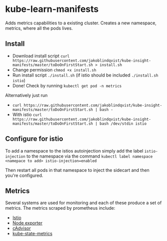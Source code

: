 # kube-learn-manifests

Adds metrics capabilities to a existing cluster. Creates a new namespace, metrics, where all the pods lives.

## Install
* Download install script `curl https://raw.githubusercontent.com/jakoblindqvist/kube-insight-manifests/master/toDoOnFirstStart.sh > install.sh`
* Change permission `chmod +x install.sh`
* Run install script `./install.sh` (if istio should be included `./install.sh istio`)
* Done! Check by running `kubectl get pod -n metrics`

Alternatively just run

* `curl https://raw.githubusercontent.com/jakoblindqvist/kube-insight-manifests/master/toDoOnFirstStart.sh | bash -`
* With istio `curl https://raw.githubusercontent.com/jakoblindqvist/kube-insight-manifests/master/toDoOnFirstStart.sh | bash /dev/stdin istio`

## Configure for istio
To add a namespace to the istios autoinjection simply add the label `istio-injection` to the namespace via the command `kubectl label namespace <namepace to add> istio-injection=enabled`

Then restart all pods in that namespace to inject the sidecart and then you're configured.

## Metrics

Several systems are used for monitoring and each of these produce a set of metrics.
The metrics scraped by prometheus include:

* [Istio](https://istio.io/docs/reference/config/policy-and-telemetry/metrics/)
* [Node exporter](https://github.com/prometheus/node_exporter)
* [cAdvisor](https://github.com/google/cadvisor/blob/master/docs/storage/prometheus.md)
* [kube-state-metrics](https://github.com/kubernetes/kube-state-metrics/tree/master/Documentation)
